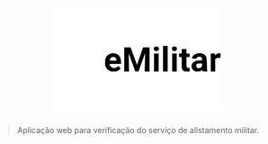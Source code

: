<h1 align="center">
   <img
        alt="eMilitar"
        title="eMilitar"
        src=".github/logo.svg"
        width="300"
    />
</h1>

> Aplicação web para verificação do serviço de alistamento militar.
